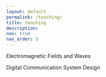 ```yaml
---
layout: default
permalink: /teaching/
title: teaching
description: 
nav: true
nav_order: 5
---
```




Electromagnetic Fields and Waves

Digital Communication System Design


